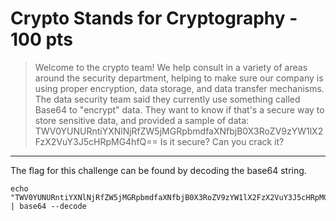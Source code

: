 # Crypto Stands for Cryptography - 100 pts
> Welcome to the crypto team! We help consult in a variety of areas around the security department, helping to make sure our company is using proper encryption, data storage, and data transfer mechanisms. The data security team said they currently use something called Base64 to "encrypt" data. They want to know if that's a secure way to store sensitive data, and provided a sample of data: TWV0YUNURntiYXNlNjRfZW5jMGRpbmdfaXNfbjB0X3RoZV9zYW1lX2FzX2VuY3J5cHRpMG4hfQ== Is it secure? Can you crack it?
<hr>

The flag for this challenge can be found by decoding the base64 string.
```shell
echo "TWV0YUNURntiYXNlNjRfZW5jMGRpbmdfaXNfbjB0X3RoZV9zYW1lX2FzX2VuY3J5cHRpMG4hfQ==" | base64 --decode
```

